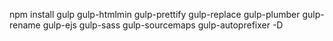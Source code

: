 npm install gulp gulp-htmlmin gulp-prettify gulp-replace gulp-plumber gulp-rename gulp-ejs gulp-sass gulp-sourcemaps gulp-autoprefixer -D
